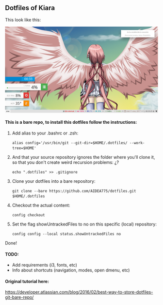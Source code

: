 ## Dotfiles of Kiara

This look like this:

![Screenshot](/Screenshots/2017-01-11-003326_1366x768_scrot.png?raw=true)


#### This is a bare repo, to install this dotfiles follow the instructions:

1. Add alias to your .bashrc or .zsh:

   `alias config='/usr/bin/git --git-dir=$HOME/.dotfiles/ --work-tree=$HOME'`

2. And that your source repository ignores the folder where you'll clone it, so that you don't create weird recursion problems: ¿?

   `echo ".dotfiles" >> .gitignore`

3. Clone your dotfiles into a bare repository:

   `git clone --bare https://github.com/AIDEA775/dotfiles.git $HOME/.dotfiles`

4. Checkout the actual content:

   `config checkout`

5. Set the flag showUntrackedFiles to no on this specific (local) repository:

   `config config --local status.showUntrackedFiles no`

Done!


#### TODO:

* Add requirements (i3, fonts, etc)
* Info about shortcuts (navigation, modes, open dmenu, etc)


#### Original tutorial here:

https://developer.atlassian.com/blog/2016/02/best-way-to-store-dotfiles-git-bare-repo/
